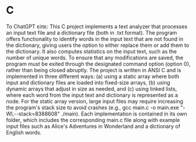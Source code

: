 # C

Το ChatGPT είπε:
This C project implements a text analyzer that processes an input text file and a dictionary file (both in .txt format). The program offers functionality to identify words in the input text that are not found in the dictionary, giving users the option to either replace them or add them to the dictionary. It also computes statistics on the input text, such as the number of unique words. To ensure that any modifications are saved, the program must be exited through the designated command option (option 0), rather than being closed abruptly. The project is written in ANSI C and is implemented in three different ways: (a) using a static array where both input and dictionary files are loaded into fixed-size arrays, (b) using dynamic arrays that adjust in size as needed, and (c) using linked lists, where each word from the input text and dictionary is represented as a node. For the static array version, large input files may require increasing the program's stack size to avoid crashes (e.g., gcc main.c -o main.exe "-Wl,--stack=8388608" ./main). Each implementation is contained in its own folder, which includes the corresponding main.c file along with example input files such as Alice's Adventures in Wonderland and a dictionary of English words.
